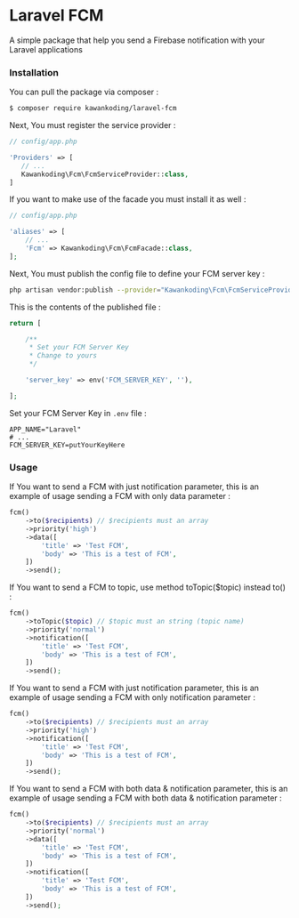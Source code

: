 # Laravel FCM

A simple package that help you send a Firebase notification with your Laravel applications

### Installation

You can pull the package via composer :

```bash
$ composer require kawankoding/laravel-fcm
```

Next, You must register the service provider :

```php
// config/app.php

'Providers' => [
   // ...
   Kawankoding\Fcm\FcmServiceProvider::class,
]
```

If you want to make use of the facade you must install it as well :

```php
// config/app.php

'aliases' => [
    // ...
    'Fcm' => Kawankoding\Fcm\FcmFacade::class,
];
```

Next, You must publish the config file to define your FCM server key :

```bash
php artisan vendor:publish --provider="Kawankoding\Fcm\FcmServiceProvider"
```

This is the contents of the published file :

```php
return [

    /**
     * Set your FCM Server Key
     * Change to yours
     */

    'server_key' => env('FCM_SERVER_KEY', ''),

];
```

Set your FCM Server Key in `.env` file :

```
APP_NAME="Laravel"
# ...
FCM_SERVER_KEY=putYourKeyHere
```

### Usage

If You want to send a FCM with just notification parameter, this is an example of usage sending a FCM with only data parameter :

```php
fcm()
    ->to($recipients) // $recipients must an array
    ->priority('high')
    ->data([
        'title' => 'Test FCM',
        'body' => 'This is a test of FCM',
    ])
    ->send();
```

If You want to send a FCM to topic, use method toTopic(\$topic) instead to() :

```php
fcm()
    ->toTopic($topic) // $topic must an string (topic name)
    ->priority('normal')
    ->notification([
        'title' => 'Test FCM',
        'body' => 'This is a test of FCM',
    ])
    ->send();
```

If You want to send a FCM with just notification parameter, this is an example of usage sending a FCM with only notification parameter :

```php
fcm()
    ->to($recipients) // $recipients must an array
    ->priority('high')
    ->notification([
        'title' => 'Test FCM',
        'body' => 'This is a test of FCM',
    ])
    ->send();
```

If You want to send a FCM with both data & notification parameter, this is an example of usage sending a FCM with both data & notification parameter :

```php
fcm()
    ->to($recipients) // $recipients must an array
    ->priority('normal')
    ->data([
        'title' => 'Test FCM',
        'body' => 'This is a test of FCM',
    ])
    ->notification([
        'title' => 'Test FCM',
        'body' => 'This is a test of FCM',
    ])
    ->send();
```
